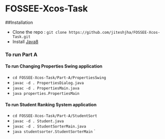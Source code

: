 # FOSSEE-Xcos-Task

##Installation
* Clone the repo : `git clone https://github.com/jiteshjha/FOSSEE-Xcos-Task.git`
* Install [Java8](http://askubuntu.com/questions/521145/how-to-install-oracle-java-on-ubuntu-14-04)

### To run Part A
#### To run Changing Properties Swing application
* `cd FOSSEE-Xcos-Task/Part-A/PropertiesSwing`
* `javac -d . PropertiesDialog.java`
* `javac -d . PropertiesMain.java`
* `java properties.PropertiesMain`

#### To run Student Ranking System application
* `cd FOSSEE-Xcos-Task/Part-A/StudentSort`
* `javac -d . Student.java`
* `javac -d . StudentSorterMain.java`
* `java studentsorter.StudentSorterMain`
`


